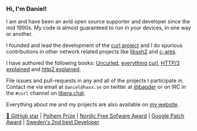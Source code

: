### Hi, I'm Daniel!

I am and have been an avid open source supporter and developer since the mid 1990s. My code is almost guaranteed
to run in your devices, in one way or another.

I founded and lead the development of the [curl project](https://github.com/curl/curl) and I do spurious
contributions in other network related projects like [libssh2](https://github.com/libssh2/libssh2) and
[c-ares](https://github.com/c-ares/c-ares).

I have authored the following books: [Uncurled](https://un.curl.dev/), [everything curl](https://everything.curl.dev), [HTTP/3 explained](https://http3-explained.haxx.se) and [http2 explained](https://http2-explained.haxx.se).

File issues and pull-requests in any and all of the projects I participate in. Contact me via
email at `daniel@haxx.se` on twitter at [@bagder](https://twitter.com/bagder/) or on IRC in the
`#curl` channel on [libera.chat](https://libera.chat/).

Everything about me and my projects are also available on [my website](https://daniel.haxx.se).

[🌟 GitHub star](https://stars.github.com/profiles/bagder/) |
[Polhem Prize](https://daniel.haxx.se/blog/2017/10/20/my-night-at-the-museum/) |
[Nordic Free Sofware Award](https://daniel.haxx.se/blog/2009/11/14/i-won-it-you-guys-are-the-best/) |
[Google Patch Award](https://daniel.haxx.se/blog/2020/09/23/a-google-grant-for-libcurl-work/) |
[Sweden's 2nd best Developer](https://daniel.haxx.se/blog/2016/12/01/2nd-best-in-sweden/)

